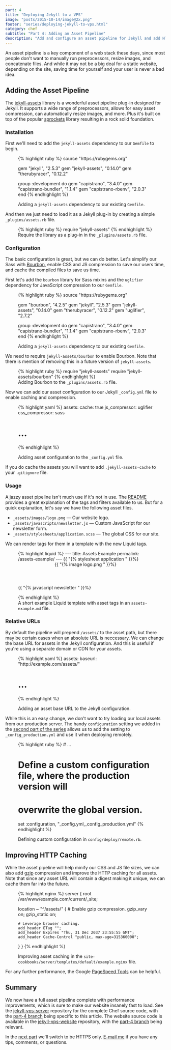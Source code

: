 ```yaml
---
part: 4
title: "Deploying Jekyll to a VPS"
image: "posts/2015-10-14/image@2x.png"
footer: "series/deploying-jekyll-to-vps.html"
category: chef
subtitle: "Part 4: Adding an Asset Pipeline"
description: "Add and configure an asset pipeline for Jekyll and add HTTP caching for the assets."
---
```


An asset pipeline is a key component of a web stack these days, since most
people don't want to manually run preprocessors, resize images, and concatenate
files. And while it may not be a big deal for a static website, depending on the
site, saving time for yourself and your user is never a bad idea.

## Adding the Asset Pipeline

The [jekyll-assets][1] library is a wonderful asset pipeline plug-in designed
for Jekyll. It supports a wide range of preprocessors, allows for easy asset
compression, can automatically resize images, and more. Plus it's built on top
of the popular [sprockets][2] library resulting in a rock solid foundation.

### Installation

First we'll need to add the `jekyll-assets` dependency to our `Gemfile` to
begin.

<figure>
{% highlight ruby %}
source "https://rubygems.org"

gem "jekyll",        "2.5.3"
gem "jekyll-assets", "0.14.0"
gem "therubyracer",  "0.12.2"

group :development do
  gem "capistrano",         "3.4.0"
  gem "capistrano-bundler", "1.1.4"
  gem "capistrano-rbenv",   "2.0.3"
end
{% endhighlight %}
  <figcaption>Adding a <code>jekyll-assets</code> dependency to our existing <code>Gemfile</code>.</figcaption>
</figure>

And then we just need to load it as a Jekyll plug-in by creating a simple
`_plugins/assets.rb` file.

<figure>
{% highlight ruby %}
require "jekyll-assets"
{% endhighlight %}
  <figcaption>Require the library as a plug-in in the <code>_plugins/assets.rb</code> file.</figcaption>
</figure>

### Configuration

The basic configuration is great, but we can do better. Let's simplify our Sass
with [Bourbon][3], enable CSS and JS compression to save our users time, and
cache the compiled files to save us time.

First let's add the `bourbon` library for Sass mixins and the `uglifier`
dependency for JavaScript compression to our `Gemfile`.

<figure>
{% highlight ruby %}
source "https://rubygems.org"

gem "bourbon",       "4.2.5"
gem "jekyll",        "2.5.3"
gem "jekyll-assets", "0.14.0"
gem "therubyracer",  "0.12.2"
gem "uglifier",      "2.7.2"

group :development do
  gem "capistrano",         "3.4.0"
  gem "capistrano-bundler", "1.1.4"
  gem "capistrano-rbenv",   "2.0.3"
end
{% endhighlight %}
  <figcaption>Adding a <code>jekyll-assets</code> dependency to our existing <code>Gemfile</code>.</figcaption>
</figure>

We need to require `jekyll-assets/bourbon` to enable Bourbon. Note that there is
mention of removing this in a future version of `jekyll-assets`.

<figure>
{% highlight ruby %}
require "jekyll-assets"
require "jekyll-assets/bourbon"
{% endhighlight %}
  <figcaption>Adding Bourbon to the <code>_plugins/assets.rb</code> file.</figcaption>
</figure>

Now we can add our asset configuration to our Jekyll `_config.yml` file to
enable caching and compression.

<figure>
{% highlight yaml %}
assets:
  cache: true
  js_compressor: uglifier
  css_compressor: sass

# ...
{% endhighlight %}
  <figcaption>Adding asset configuration to the <code>_config.yml</code> file.</figcaption>
</figure>

If you do cache the assets you will want to add `.jekyll-assets-cache` to your
`.gitignore` file.

### Usage

A jazzy asset pipeline isn't much use if it's not in use. The [README][4]
provides a great explanation of the tags and filters available to us. But for a
quick explanation, let's say we have the following asset files.

* `_assets/images/logo.png` — Our website logo.
* `_assets/javascripts/newsletter.js` — Custom JavaScript for our newsletter form.
* `_assets/stylesheets/application.scss` — The global CSS for our site.

We can render tags for them in a template with the new Liquid tags.

<figure>
{% highlight liquid %}
---
title: Assets Example
permalink: /assets-example/
---
<html>
<head>
  {{ "{% stylesheet application " }}%}
</head>
<body>

<header>
  {{ "{% image logo.png " }}%}
</header>

{{ "{% javascript newsletter " }}%}
</body>
</html>
{% endhighlight %}
  <figcaption>A short example Liquid template with asset tags in an <code>assets-example.md</code> file.</figcaption>
</figure>

### Relative URLs

By default the pipeline will prepend `/assets/` to the asset path, but there may
be certain cases when an absolute URL is neccessary. We can change the base URL
for assets in the Jekyll configuration. And this is useful if you're using a
separate domain or CDN for your assets.

<figure>
{% highlight yaml %}
assets:
  baseurl: "http://example.com/assets/"

# ...
{% endhighlight %}
  <figcaption>Adding an asset base URL to the Jekyll configuration.</figcaption>
</figure>

While this is an easy change, we don't want to try loading our local assets from
our production server. The handy `configuration` setting we added in the [second
part of the series][5] allows us to add the setting to `_config_production.yml`
and use it when deploying remotely.

<figure>
{% highlight ruby %}
# ...

# Define a custom configuration file, where the production version will
# overwrite the global version.
set :configuration, "_config.yml,_config_production.yml"
{% endhighlight %}
  <figcaption>Defining custom configuration in <code>config/deploy/remote.rb</code>.</figcaption>
</figure>

## Improving HTTP Caching

While the asset pipeline will help minify our CSS and JS file sizes, we can also
add [gzip][6] compression and improve the HTTP caching for all assets.  Note
that since any asset URL will contain a digest making it unique, we can cache
them far into the future.

<figure>
{% highlight nginx %}
server {
  root /var/www/example.com/current/_site;

  location ~ "^/assets/" {
    # Enable gzip compression.
    gzip_vary on;
    gzip_static on;

    # Leverage browser caching.
    add_header ETag "";
    add_header Expires "Thu, 31 Dec 2037 23:55:55 GMT";
    add_header Cache-Control "public, max-age=315360000";
  }
}
{% endhighlight %}
  <figcaption>Improving asset caching in the <code>site-cookbooks/server/templates/default/example.nginx</code> file.</figcaption>
</figure>

For any further performance, the Google [PageSpeed Tools][7] can be helpful.

## Summary

We now have a full asset pipeline complete with performance improvements, which
is sure to make our website insanely fast to load. See the
[jekyll-vps-server][8] repository for the complete Chef source code, with the
[part-4 branch][9] being specific to this article. The website source code is
available in the [jekyll-vps-website][10] repository, with the [part-4
branch][11] being relevant.

In the [next part][12] we'll switch to be HTTPS only. [E-mail
me](mailto:hello@tristandunn.com) if you have any tips, comments, or questions.




[1]: https://github.com/jekyll/jekyll-assets
[2]: https://github.com/sstephenson/sprockets
[3]: http://bourbon.io
[4]: https://github.com/jekyll/jekyll-assets/tree/1.0-legacy#jekyllassets
[5]: /2015/05/05/deploying-jekyll-to-vps-part-2/
[6]: https://en.wikipedia.org/wiki/Gzip
[7]: https://developers.google.com/speed/pagespeed/
[8]: https://github.com/tristandunn/jekyll-vps-server
[9]: https://github.com/tristandunn/jekyll-vps-server/compare/part-3...part-4
[10]: https://github.com/tristandunn/jekyll-vps-website
[11]: https://github.com/tristandunn/jekyll-vps-website/compare/part-3...part-4
[12]: /2016/04/30/deploying-jekyll-to-vps-part-5/
